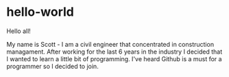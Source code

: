 # hello-world


Hello all! 

My name is Scott - I am a civil engineer that concentrated in construction managament.
After working for the last 6 years in the industry I decided that I wanted to learn a little
bit of programming. I've heard Github is a must for a programmer so I decided to join.
